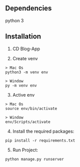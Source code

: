 ## Dependencies

python 3

## Installation

1. CD Blog-App

2. Create venv
```
> Mac Os
python3 -m venv env

> Window
py -m venv env
```

3. Active env

```
> Mac Os
source env/bin/activate

> Window
env/Scripts/activate
```

4. Install the required packages:

```
pip install -r requirements.txt
```

5. Run Project:

```
python manage.py runserver
```
